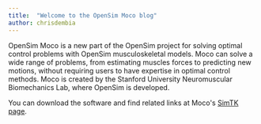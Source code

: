 ```yaml
---
title:  "Welcome to the OpenSim Moco blog"
author: chrisdembia
---
```

OpenSim Moco is a new part of the OpenSim project for solving optimal control
problems with OpenSim musculoskeletal models. Moco can solve a wide range of
problems, from estimating muscles forces to predicting new motions, without
requiring users to have expertise in optimal control methods. Moco is created
by the Stanford University Neuromuscular Biomechanics Lab, where OpenSim is
developed.

You can download the software and find related
links at Moco's [SimTK page](https://simtk.org/projects/opensim-moco).

